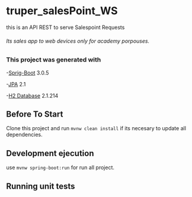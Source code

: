 # truper_salesPoint_WS
this is an API REST to serve Salespoint Requests

###### Its sales app to web devices only for academy porpouses.

### This project was generated with
-[Sprig-Boot](https://www.python.org/) 3.0.5

-[JPA](https://www.ibm.com/docs/es/was-liberty/nd?topic=overview-java-persistence-api-jpa) 2.1

-[H2 Database](https://www.h2database.com/html/main.html) 2.1.214

## Before To Start
Clone this project and run `mvnw clean install` if its necesary to update all dependencies. 


## Development ejecution

use `mvnw spring-boot:run` for run all project.

## Running unit tests

